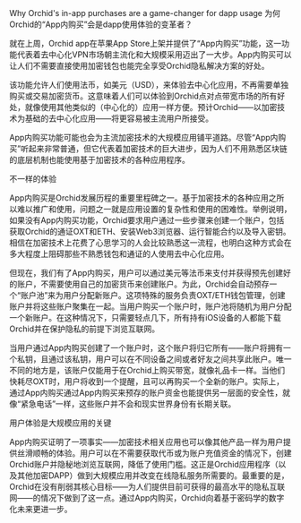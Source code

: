 Why Orchid's in-app purchases are a game-changer for dapp usage
为何Orchid的“App内购买”会是dapp使用体验的变革者？

就在上周，Orchid app在苹果App Store上架并提供了“App内购买”功能，这一功能代表着去中心化VPN市场朝主流化和大规模采用迈出了一大步。App内购买可以让人们不需要直接使用加密钱包也能完全享受Orchid隐私解决方案的好处。

该功能允许人们使用法币，如美元（USD），来体验去中心化应用，不再需要单独购买或交易加密货币。这意味着人们可以体验到Orchid点对点带宽市场的所有好处，就像使用其他类似的（中心化的）应用一样方便。预计Orchid——以加密技术为基础的去中心化应用——将更容易被主流用户所接受。

App内购买功能可能也会为主流加密技术的大规模应用铺平道路。尽管“App内购买”听起来非常普通，但它代表着加密技术的巨大进步，因为人们不用熟悉区块链的底层机制也能使用基于加密技术的各种应用程序。

不一样的体验

App内购买是Orchid发展历程的重要里程碑之一。基于加密技术的各种应用之所以难以推广和使用，问题之一就是应用设置的复杂性和使用的困难性。举例说明，如果没有App内购买功能，Orchid要求用户通过一些步骤来创建一个账户，包括获取Orchid的通证OXT和ETH、安装Web3浏览器、运行智能合约以及导入密钥。相信在加密技术上花费了心思学习的人会比较熟悉这一流程，也明白这种方式会在多大程度上阻碍那些不熟悉钱包和通证的人使用去中心化应用。

但现在，我们有了App内购买，用户可以通过美元等法币来支付并获得预先创建好的账户，不需要使用自己的加密货币来创建账户。为此，Orchid会自动预存一个“账户池”来为用户分配新账户。这项特殊的服务负责OXT/ETH钱包管理，创建账户并将这些账户聚集在一起。当用户购买一个账户时，账户池将随机为用户分配一个新账户。在这种情况下，只需要轻点几下，所有持有iOS设备的人都能下载Orchid并在保护隐私的前提下浏览互联网。

当用户通过App内购买创建了一个账户时，这个账户将归它所有——账户将拥有一个私钥，且通过该私钥，用户可以在不同设备之间或者好友之间共享此账户。唯一不同的地方是，该账户仅能用于在Orchid上购买带宽，就像礼品卡一样。当他们快耗尽OXT时，用户将收到一个提醒，且可以再购买一个全新的账户。实际上，通过App内购买通过App内购买来预存的账户资金也能提供另一层面的安全性，就像“紧急电话”一样，这些账户并不会和现实世界身份有长期关联。

用户体验是大规模应用的关键

App内购买证明了一项事实——加密技术相关应用也可以像其他产品一样为用户提供丝滑顺畅的体验。用户可以在不需要获取代币或为账户充值资金的情况下，创建Orchid账户并隐秘地浏览互联网，降低了使用门槛。这正是Orchid应用程序（以及其他加密DAPP）做到大规模应用并改变在线隐私服务所需要的。最重要的是，Orchid在没有削弱其核心目标——为人们提供目前可获得的最高水平的隐私互联网——的情况下做到了这一点。通过App内购买，Orchid向着基于密码学的数字化未来更进一步。
